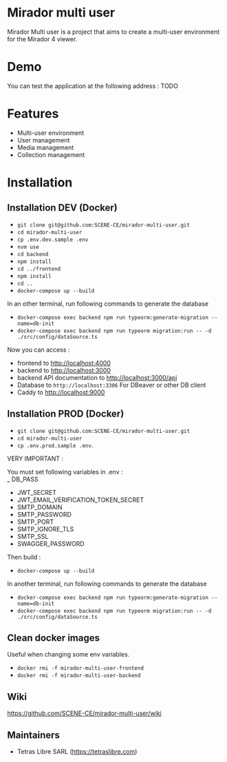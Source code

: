 # Mirador multi user 

Mirador Multi user is a project that aims to create a multi-user environment for the Mirador 4 viewer.

# Demo 

You can test the application at the following address : TODO

# Features

- Multi-user environment
- User management
- Media management
- Collection management 

# Installation

## Installation DEV (Docker)

- `git clone git@github.com:SCENE-CE/mirador-multi-user.git`
- `cd mirador-multi-user`
- `cp .env.dev.sample .env`
- `nvm use`
- `cd backend`
- `npm install`
- `cd ../frontend`
- `npm install`
- `cd ..`
- `docker-compose up --build`

In an other terminal, run following commands to generate the database
- `docker-compose exec backend npm run typeorm:generate-migration --name=db-init`
- `docker-compose exec backend npm run typeorm migration:run -- -d ./src/config/dataSource.ts`
 
Now you can access :
- frontend to [http://localhost:4000](http://localhost:4000)
- backend to [http://localhost:3000](http://localhost:3000)
- backend API documentation to [http://localhost:3000/api](http://localhost:3000/api)
- Database to `http://localhost:3306` For DBeaver or other DB client
- Caddy to [http://localhost:9000](http://localhost:9000)

## Installation PROD (Docker)

- `git clone git@github.com:SCENE-CE/mirador-multi-user.git`
- `cd mirador-multi-user`
- `cp .env.prod.sample .env`. 

VERY IMPORTANT : 
 
You must set following variables in .env :  
_ DB_PASS
- JWT_SECRET
- JWT_EMAIL_VERIFICATION_TOKEN_SECRET
- SMTP_DOMAIN
- SMTP_PASSWORD
- SMTP_PORT
- SMTP_IGNORE_TLS
- SMTP_SSL
- SWAGGER_PASSWORD

Then build :

- `docker-compose up --build`

In another terminal, run following commands to generate the database

- `docker-compose exec backend npm run typeorm:generate-migration --name=db-init`
- `docker-compose exec backend npm run typeorm migration:run -- -d ./src/config/dataSource.ts`


## Clean docker images

Useful when changing some env variables.

- `docker rmi -f mirador-multi-user-frontend`
- `docker rmi -f mirador-multi-user-backend`

## Wiki 

https://github.com/SCENE-CE/mirador-multi-user/wiki 

## Maintainers

- Tetras Libre SARL (https://tetraslibre.com)
